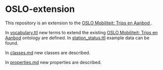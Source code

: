 # OSLO-extension

This repository is an extension to the [OSLO Mobiliteit: Trips en Aanbod ](https://data.vlaanderen.be/doc/applicatieprofiel/mobiliteit-trips-en-aanbod).

In [vocabulary.ttl](https://github.com/stijnbrysbaert/OSLO-extension/blob/master/vocabulary.ttl) new terms to extend the existing [OSLO Mobiliteit: Trips en Aanbod](https://data.vlaanderen.be/doc/applicatieprofiel/mobiliteit-trips-en-aanbod) ontology are defined. In [station_status.ttl](https://github.com/stijnbrysbaert/OSLO-extension/blob/master/station_status.ttl) example data can be found.

In [classes.md](https://github.ugent.be/sbrysbae/OSLO-extension/blob/master/classes.md) new classes are described.

In [properties.md](https://github.ugent.be/sbrysbae/OSLO-extension/blob/master/properties.md) new properties are described.

